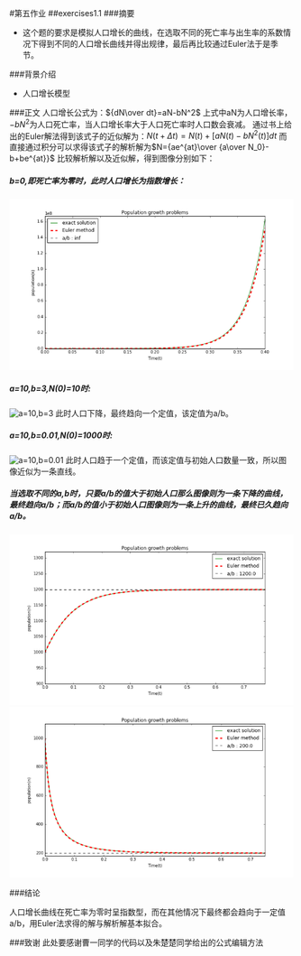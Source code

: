 ﻿#第五作业
##exercises1.1
###摘要
 -  这个题的要求是模拟人口增长的曲线，在选取不同的死亡率与出生率的系数情况下得到不同的人口增长曲线并得出规律，最后再比较通过Euler法于是季节。

###背景介绍
 -  人口增长模型

###正文
 人口增长公式为：${dN\over dt}=aN-bN^2$
 上式中aN为人口增长率，$-bN^2$为人口死亡率，当人口增长率大于人口死亡率时人口数会衰减。
通过书上给出的Euler解法得到该式子的近似解为：$N(t+\Delta t)=N(t)+[aN(t)-bN^2(t)]dt$
而直接通过积分可以求得该式子的解析解为$N={ae^{at}\over {a\over N_0}-b+be^{at}}$
比较解析解以及近似解，得到图像分别如下：

#####  b=0,即死亡率为零时，此时人口增长为指数增长：
![b=0][1]

  
#####  a=10,b=3,N(0)=10时:
![a=10,b=3][2]
此时人口下降，最终趋向一个定值，该定值为a/b。

#####  a=10,b=0.01,N(0)=1000时:
![a=10,b=0.01][3]
此时人口趋于一个定值，而该定值与初始人口数量一致，所以图像近似为一条直线。

##### 当选取不同的a,b时，只要a/b的值大于初始人口那么图像则为一条下降的曲线，最终趋向a/b；而a/b的值小于初始人口图像则为一条上升的曲线，最终已久趋向a/b。
![a=12,b=0.01][4]
![a=10,b=0.05][5]

###结论

人口增长曲线在死亡率为零时呈指数型，而在其他情况下最终都会趋向于一定值a/b，用Euler法求得的解与解析解基本拟合。

###致谢
此处要感谢曹一同学的代码以及朱楚楚同学给出的公式编辑方法


  [1]: https://github.com/Gailpig/computationalphysics_N2013301020123/blob/master/b=0.png
  [2]: https://github.com/Gailpig/computationalphysics_N2013301020123/blob/master/a=10%EF%BC%8Cb=3.png
  [3]: https://github.com/Gailpig/computationalphysics_N2013301020123/blob/master/a=10%EF%BC%8Cb=0.01.png
  [4]: https://github.com/Gailpig/computationalphysics_N2013301020123/blob/master/a=12,b=0.01.png
  [5]: https://github.com/Gailpig/computationalphysics_N2013301020123/blob/master/a=10,b=0.05.png
